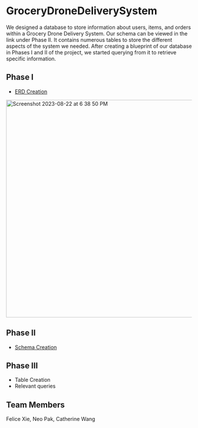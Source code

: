 # GroceryDroneDeliverySystem
We designed a database to store information about users, items, and orders within a Grocery Drone Delivery System. Our schema can be viewed in the link under Phase II. It contains numerous tables to store the different aspects of the system we needed. After creating a blueprint of our database in Phases I and II of the project, we started querying from it to retrieve specific information.

## Phase I 
* [ERD Creation](https://github.com/fxie48/GroceryDroneDeliverySystem/files/12413485/Phase.I.ERD.pdf)

<img width="589" alt="Screenshot 2023-08-22 at 6 38 50 PM" src="https://github.com/fxie48/GroceryDroneDeliverySystem/assets/72349641/ee636e7c-c5e8-4f40-8110-00fd436450d6">

## Phase II
* [Schema Creation](https://github.com/fxie48/GroceryDroneDeliverySystem/files/12413482/cs4400_phase2_schema_team63.pdf)


## Phase III 
* Table Creation
* Relevant queries

## Team Members
Felice Xie, Neo Pak, Catherine Wang

